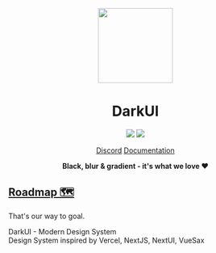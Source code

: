 
<!---

<img src="https://user-images.githubusercontent.com/97305201/222236453-ddc29aca-9fdb-4b5a-a903-27dafb2ab331.png"/>

--->
<p align="center">
  <img width="148" align="center" src="https://user-images.githubusercontent.com/97305201/222226401-add4e339-2025-4df9-9e67-aebb31f542b1.png"/>
</p>
<h1 align="center">DarkUI</h1>
<p align="center">
<img src="https://img.shields.io/badge/license-MIT-green"/>
<img src="https://img.shields.io/badge/version-0.0.0-purple"/>
</p>
<p align="center"> <a href="https://discord.com">Discord</a> <a href="https://darkui.iamweb.dev">Documentation</a></p>
<p align="center"><b>Black, blur & gradient - it's what we love ❤️</b></p>
<h2><a href="https://github.com/orgs/DarkUI-Team/projects/1" type="_blank" >Roadmap 🗺️</a></h2>
<p>That's our way to goal.</p> 



<p>DarkUI - Modern Design System<br/>Design System inspired by Vercel, NextJS, NextUI, VueSax</p>
